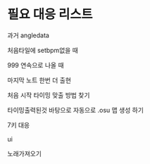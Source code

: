 # 필요 대응 리스트

과거 angledata 

처음타일에 setbpm없을 때 

999 연속으로 나올 때

마지막 노트 한번 더 출현

처음 시작 타이밍 맞출 방법 찾기

타이밍출력된것 바탕으로 자동으로 .osu 맵 생성 하기

7키 대응

ui

노래가져오기

